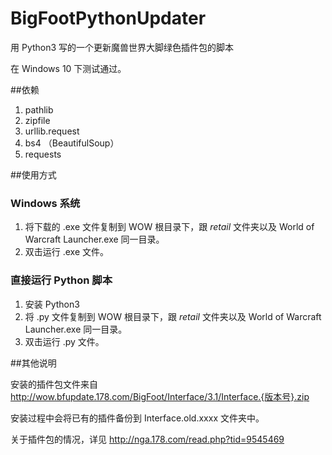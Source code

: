 # BigFootPythonUpdater

用 Python3 写的一个更新魔兽世界大脚绿色插件包的脚本

在 Windows 10 下测试通过。

##依赖
1. pathlib
2. zipfile
3. urllib.request
4. bs4 （BeautifulSoup）
5. requests

##使用方式

### Windows 系统 
1. 将下载的 .exe 文件复制到 WOW 根目录下，跟 _retail_ 文件夹以及 World of Warcraft Launcher.exe 同一目录。
2. 双击运行 .exe 文件。

### 直接运行 Python 脚本
1. 安装 Python3
2. 将 .py 文件复制到 WOW 根目录下，跟 _retail_ 文件夹以及 World of Warcraft Launcher.exe 同一目录。
3. 双击运行 .py 文件。

##其他说明

安装的插件包文件来自 http://wow.bfupdate.178.com/BigFoot/Interface/3.1/Interface.{版本号}.zip

安装过程中会将已有的插件备份到 Interface.old.xxxx 文件夹中。

关于插件包的情况，详见 http://nga.178.com/read.php?tid=9545469
